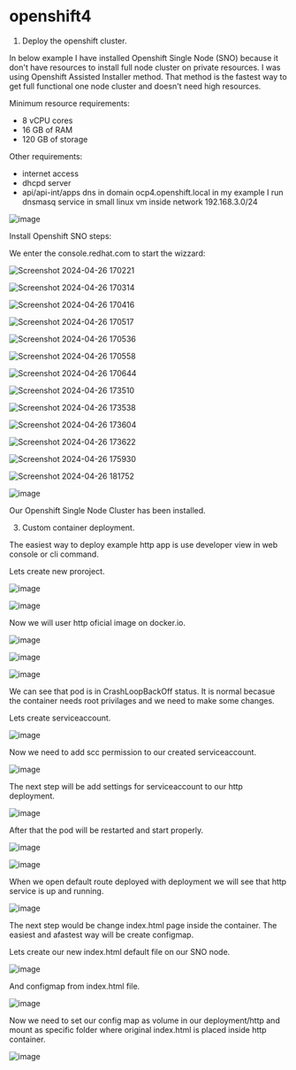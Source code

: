 # openshift4
1. Deploy the openshift cluster.

In below example I have installed Openshift Single Node (SNO) because it don't have resources to install full node cluster on private resources. I was using Openshift Assisted Installer method.
That method is the fastest way to get full functional one node cluster and doesn't need high resources.

Minimum resource requirements:
- 8 vCPU cores
- 16 GB of RAM
- 120 GB of storage

Other requirements:
- internet access
- dhcpd server
- api/api-int/apps dns in domain ocp4.openshift.local
  in my example I run dnsmasq service in small linux vm inside network 192.168.3.0/24
  
 ![image](https://github.com/kubi79/openshift4/assets/168208701/666a9212-5980-47dc-b8c0-f0d2ce277577)

 Install Openshift SNO steps:
 
 We enter the console.redhat.com to start the wizzard:

 ![Screenshot 2024-04-26 170221](https://github.com/kubi79/openshift4/assets/168208701/4d176c2d-8439-47d6-89e1-0d44fd315826)

 ![Screenshot 2024-04-26 170314](https://github.com/kubi79/openshift4/assets/168208701/1d519f4a-a5fd-404f-ada4-f4c16f72037f)

 ![Screenshot 2024-04-26 170416](https://github.com/kubi79/openshift4/assets/168208701/bd498817-2d9e-4667-93dc-838110274b07)

 ![Screenshot 2024-04-26 170517](https://github.com/kubi79/openshift4/assets/168208701/6ba353ff-49ca-4cf4-9f18-abb7e91a087a)

 ![Screenshot 2024-04-26 170536](https://github.com/kubi79/openshift4/assets/168208701/9d1a1744-5ed3-4036-bbf6-4aab6634cb39)

 ![Screenshot 2024-04-26 170558](https://github.com/kubi79/openshift4/assets/168208701/a1b6145d-75ca-41b1-aea1-920cfec22d4a)

 ![Screenshot 2024-04-26 170644](https://github.com/kubi79/openshift4/assets/168208701/9eefaaa5-33f3-472b-abf7-54cd9c960f49)

 ![Screenshot 2024-04-26 173510](https://github.com/kubi79/openshift4/assets/168208701/e3a5daf9-a756-4303-8741-534279b7567f)

 ![Screenshot 2024-04-26 173538](https://github.com/kubi79/openshift4/assets/168208701/9453d2a3-decc-49b2-97bd-8e57308463fc)

 ![Screenshot 2024-04-26 173604](https://github.com/kubi79/openshift4/assets/168208701/d11a2755-6479-47b7-b8b9-7eb0938314e9)

 ![Screenshot 2024-04-26 173622](https://github.com/kubi79/openshift4/assets/168208701/2e9bee43-1322-4f01-8f4c-fb6108957399)

 ![Screenshot 2024-04-26 175930](https://github.com/kubi79/openshift4/assets/168208701/f9eeb1de-9444-499c-b363-5be5738b36ab)

 ![Screenshot 2024-04-26 181752](https://github.com/kubi79/openshift4/assets/168208701/4cdcbd32-4dbd-4e54-b64a-ad9339a2c96e)

 ![image](https://github.com/kubi79/openshift4/assets/168208701/44e6407c-2823-4bd4-bb25-d0cde0a81361)

 Our Openshift Single Node Cluster has been installed.


3. Custom container deployment.

 The easiest way to deploy example http app is use developer view in web console or cli command.

 Lets create new proroject.

 ![image](https://github.com/kubi79/openshift4/assets/168208701/b35d48f6-10e6-447e-92aa-f932abc919f1)

 ![image](https://github.com/kubi79/openshift4/assets/168208701/712bd03c-75fc-42cc-b349-091d03e9eec6)

 Now we will user http oficial image on docker.io.

 ![image](https://github.com/kubi79/openshift4/assets/168208701/5991e3c5-5850-4237-a8c7-37e6c3a657a6)

 ![image](https://github.com/kubi79/openshift4/assets/168208701/46d0bc8f-f285-4892-bca5-7a7ddf1fcb77)

 ![image](https://github.com/kubi79/openshift4/assets/168208701/c15dbf4a-fd3b-4f96-8c32-9feed7b1cf0b)

 We can see that pod is in CrashLoopBackOff status. It is normal becasue the container needs root privilages and we need to make some changes.

 Lets create serviceaccount.

 ![image](https://github.com/kubi79/openshift4/assets/168208701/1495edcc-2675-4992-87f4-e769bdc5c2f5)

 Now we need to add scc permission to our created serviceaccount.

 ![image](https://github.com/kubi79/openshift4/assets/168208701/0083a9a4-eda2-4b54-ae87-3a440a8d2af4)

 The next step will be add settings for serviceaccount to our http deployment.

 ![image](https://github.com/kubi79/openshift4/assets/168208701/c9246647-ed82-49da-b263-39c2095959fd)

 After that the pod will be restarted and start properly.

 ![image](https://github.com/kubi79/openshift4/assets/168208701/6b9ffc62-89c1-427f-9fbc-b5dda80906ea)

 ![image](https://github.com/kubi79/openshift4/assets/168208701/f531fe82-1464-440c-9740-76942be96fcd)

 When we open default route deployed with deployment we will see that http service is up and running.

 ![image](https://github.com/kubi79/openshift4/assets/168208701/51a3947c-fe3c-4367-9b19-5c6502c882d1)

 The next step would be change index.html page inside the container. The easiest and afastest way will be create configmap.

 Lets create our new index.html default file on our SNO node.

 ![image](https://github.com/kubi79/openshift4/assets/168208701/00087ebc-cf27-4a2a-9d81-e6cf4139ced5)

 And configmap from index.html file.

 ![image](https://github.com/kubi79/openshift4/assets/168208701/67ef78e2-42f7-4f82-92b3-724738b32b9a)

 Now we need to set our config map as volume in our deployment/http and mount as specific folder where original index.html is placed inside http container.

 ![image](https://github.com/kubi79/openshift4/assets/168208701/3c0c909c-07f4-44c9-92c9-d11de39334a5)

 



 




 



 






 


 


 

 














 






